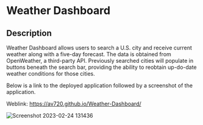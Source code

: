 # Weather Dashboard

## Description

Weather Dashboard allows users to search a U.S. city and receive current weather along with a five-day forecast. The data is obtained from OpenWeather, a third-party API. Previously searched cities will populate in buttons beneath the search bar, providing the ability to reobtain up-do-date weather conditions for those cities.

Below is a link to the deployed application followed by a screenshot of the application.


Weblink: https://av720.github.io/Weather-Dashboard/

![Screenshot 2023-02-24 131436](https://user-images.githubusercontent.com/120581801/221282310-1011ac37-3361-47cf-87ee-d0be3d389bb1.png)

